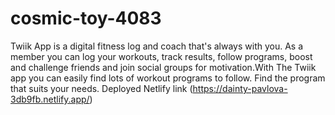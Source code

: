 # cosmic-toy-4083
Twiik App is a digital fitness log and coach that's always with you. As a member you can log your workouts, track results, follow programs, boost and challenge friends and join social groups for motivation.With The Twiik app you can easily find lots of workout programs to follow. Find the program that suits your needs.
Deployed Netlify link (https://dainty-pavlova-3db9fb.netlify.app/)
